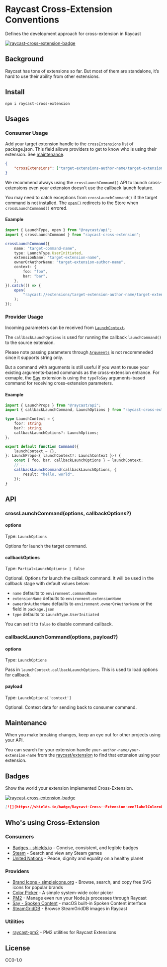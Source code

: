 # Raycast Cross-Extension Conventions

Defines the development approach for cross-extension in Raycast

[![raycast-cross-extension-badge]][raycast-cross-extension-link]

## Background

Raycast has tons of extensions so far. But most of them are standalone, it’s hard to use their ability from other extensions.

## Install

```shell
npm i raycast-cross-extension
```

## Usages

### Consumer Usage

Add your target extension handle to the `crossExtensions` list of package.json.
This field allows providers to get to know who is using their extension. See [maintenance](#maintenance).

```json
{
	"crossExtensions": ["target-extensions-author-name/target-extension-name"]
}
```

We recommend always using the `crossLaunchCommand()` API to launch cross-extensions even your extension doesn't use the callback launch feature.

You may need to catch exceptions from `crossLaunchCommand()` if the target command is not installed.
The [`open()`](https://developers.raycast.com/api-reference/utilities#open) redirects to the Store when `crossLaunchCommand()` errored.

#### Example

```typescript
import { LaunchType, open } from "@raycast/api";
import { crossLaunchCommand } from "raycast-cross-extension";

crossLaunchCommand({
	name: "target-command-name",
	type: LaunchType.UserInitiated,
	extensionName: "target-extension-name",
	ownerOrAuthorName: "target-extension-author-name",
	context: {
		foo: "foo",
		bar: "bar",
	},
}).catch(() => {
	open(
		"raycast://extensions/target-extension-author-name/target-extension-name",
	);
});
```

### Provider Usage

Incoming parameters can be received from [`LaunchContext`](https://developers.raycast.com/api-reference/command#launchcontext).

The `callbackLaunchOptions` is used for running the callback `launchCommand()` to the source extension.

Please note passing parameters through [`Arguments`](https://developers.raycast.com/information/lifecycle/arguments) is not recommneded since it supports string only.

But a command with arguments is still useful if you want to reuse your existing arguments-based commands as the cross-extension entrance.
For exmaple, the [Say](https://raycast.com/litomore/say) extension is using the `typeToSay` arguments-based command for receiving cross-extension parameters.

#### Example

```typescript
import { LaunchProps } from "@raycast/api";
import { callbackLaunchCommand, LaunchOptions } from "raycast-cross-extension";

type LaunchContext = {
	foo?: string;
	bar?: string;
	callbackLaunchOptions?: LaunchOptions;
};

export default function Command({
	launchContext = {},
}: LaunchProps<{ launchContext?: LaunchContext }>) {
	const { foo, bar, callbackLaunchOptions } = launchContext;
	// ...
	callbackLaunchCommand(callbackLaunchOptions, {
		result: "hello, world",
	});
}
```

## API

### crossLaunchCommand(options, callbackOptions?)

#### options

Type: `LaunchOptions`

Options for launch the target command.

#### callbackOptions

Type: `Partial<LaunchOptions> | false`

Optional. Options for launch the callback command. It will be used in the callback stage with default values below:

- `name` defaults to `environment.commandName`
- `extensionName` defaults to `environment.extensionName`
- `ownerOrAuthorName` defaults to `environment.ownerOrAuthorName` or the field in `package.json`
- `type` defaults to `LaunchType.UserInitiated`

You can set it to `false` to disable command callback.

### callbackLaunchCommand(options, payload?)

#### options

Type: `LaunchOptions`

Pass in `launchContext.callbackLaunchOptions`. This is used to load options for callback.

#### payload

Type: `LaunchOptions['context']`

Optional. Context data for sending back to consumer command.

## Maintenance

When you make breaking changes, keep an eye out for other projects using your API.

You can search for your extension handle `your-author-name/your-extension-name` from the [raycast/extension](https://github.com/raycast/extensions) to find that extension using your extension.

## Badges

Show the world your extension implemented Cross-Extension.

[![raycast-cross-extension-badge]][raycast-cross-extension-link]

```markdown
[![](https://shields.io/badge/Raycast-Cross--Extension-eee?labelColor=FF6363&logo=raycast&logoColor=fff&style=flat-square)](https://github.com/LitoMore/raycast-cross-extension-conventions)
```

## Who's using Cross-Extension

### Consumers

- [Badges - shields.io](https://raycast.com/litomore/badges) - Concise, consistent, and legible badges
- [Steam](https://raycast.com/KevinBatdorf/steam) - Search and view any Steam games
- [United Nations](https://raycast.com/litomore/united-nations) - Peace, dignity and equality on a healthy planet

### Providers

- [Brand Icons - simpleicons.org](https://raycast.com/litomore/simple-icons) - Browse, search, and copy free SVG icons for popular brands
- [Color Picker](https://raycast.com/thomas/color-picker) - A simple system-wide color picker
- [PM2](https://raycast.com/litomore/pm2) - Manage even run your Node.js processes through Raycast
- [Say - Spoken Content](https://raycast.com/litomore/say) - macOS built-in Spoken Content interface
- [SteamGridDB](https://raycast.com/litomore/say) - Browse SteamGridDB images in Raycast

### Utilities

- [raycast-pm2](https://github.com/LitoMore/raycast-pm2) - PM2 utilities for Raycast Extensions

## License

CC0-1.0

[raycast-cross-extension-badge]: https://shields.io/badge/Raycast-Cross--Extension-eee?labelColor=FF6363&logo=raycast&logoColor=fff&style=flat-square
[raycast-cross-extension-link]: https://github.com/LitoMore/raycast-cross-extension-conventions
